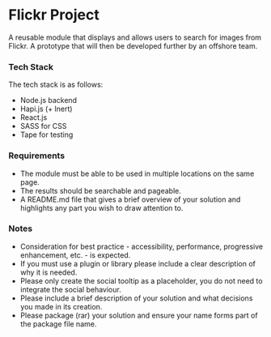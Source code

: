 # Flickr Project

A reusable module that displays and allows users to search for images from Flickr. A prototype that will then be developed further by an offshore team.

### Tech Stack

The tech stack is as follows:
* Node.js backend
* Hapi.js (+ Inert)
* React.js
* SASS for CSS
* Tape for testing

### Requirements

* The module must be able to be used in multiple locations on the same page.
* The results should be searchable and pageable.
* A README.md file that gives a brief overview of your solution and highlights any part you wish to draw attention to.

### Notes

* Consideration for best practice - accessibility, performance, progressive enhancement, etc. - is expected.
* If you must use a plugin or library please include a clear description of why it is needed.
* Please only create the social tooltip as a placeholder, you do not need to integrate the social behaviour.
* Please include a brief description of your solution and what decisions you made in its creation.
* Please package (rar) your solution and ensure your name forms part of the package file name.
